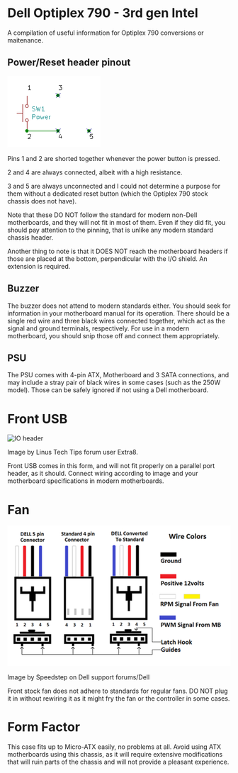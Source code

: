 # Dell Optiplex 790 - 3rd gen Intel

A compilation of useful information for Optiplex 790 conversions or maitenance.

## Power/Reset header pinout

![Header Pinout Schematic](header.png)

Pins 1 and 2 are shorted together whenever the power button is pressed.

2 and 4 are always connected, albeit with a high resistance.

3 and 5 are always unconnected and I could not determine a purpose for them without a dedicated reset button (which the Optiplex 790 stock chassis does not have).

Note that these DO NOT follow the standard for modern non-Dell motherboards, and they will not fit in most of them. Even if they did fit, you should pay attention to the pinning, that is unlike any modern standard chassis header. 

Another thing to note is that it DOES NOT reach the motherboard headers if those are placed at the bottom, perpendicular with the I/O shield. An extension is required.

## Buzzer

The buzzer does not attend to modern standards either. You should seek for information in your motherboard manual for its operation. There should be a single red wire and three black wires connected together, which act as the signal and ground terminals, respectively. For use in a modern motherboard, you should snip those off and connect them appropriately.

## PSU

The PSU comes with 4-pin ATX, Motherboard and 3 SATA connections, and may include a stray pair of black wires in some cases (such as the 250W model). Those can be safely ignored if not using a Dell motherboard.

# Front USB

![IO header](https://linustechtips.com/main/uploads/monthly_2019_01/2074137145_C-Front-IO-socket-pinout.jpg.32294c452e4a26b44d4f536c9aa54562.jpg)

Image by Linus Tech Tips forum user Extra8.

Front USB comes in this form, and will not fit properly on a parallel port header, as it should. Connect wiring according to image and your motherboard specifications in modern motherboards.

# Fan

![Fan](fan.png)

Image by Speedstep on Dell support forums/Dell

Front stock fan does not adhere to standards for regular fans. DO NOT plug it in without rewiring it as it might fry the fan or the controller in some cases.

# Form Factor

This case fits up to Micro-ATX easily, no problems at all. Avoid using ATX motherboards using this chassis, as it will require extensive modifications that will ruin parts of the chassis and will not provide a pleasant experience.

